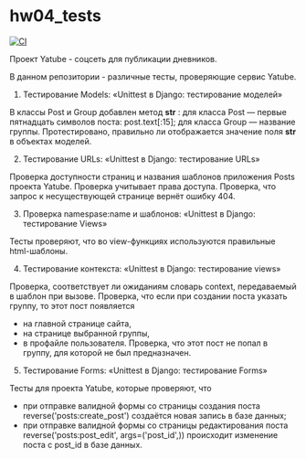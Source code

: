# hw04_tests

[![CI](https://github.com/yandex-praktikum/hw04_tests/actions/workflows/python-app.yml/badge.svg?branch=master)](https://github.com/yandex-praktikum/hw04_tests/actions/workflows/python-app.yml)

Проект Yatube - соцсеть для публикации дневников.

В данном репозитории - различные тесты, проверяющие сервис Yatube. 

1. Тестирование Models: «Unittest в Django: тестирование моделей»

В классы Post и Group добавлен метод __str__ :
  для класса Post — первые пятнадцать символов поста: post.text[:15];
  для класса Group — название группы.
Протестировано, правильно ли отображается значение поля __str__ в объектах моделей.

2. Тестирование URLs: «Unittest в Django: тестирование URLs»

Проверка доступности страниц и названия шаблонов приложения Posts проекта Yatube. Проверка учитывает права доступа.
Проверка, что запрос к несуществующей странице вернёт ошибку 404.

3. Проверка namespase:name и шаблонов: «Unittest в Django: тестирование Views»

Тесты проверяют, что во view-функциях используются правильные html-шаблоны.

4. Тестирование контекста: «Unittest в Django: тестирование views»

Проверка, соответствует ли ожиданиям словарь context, передаваемый в шаблон при вызове.
Проверка, что если при создании поста указать группу, то этот пост появляется
- на главной странице сайта,
- на странице выбранной группы,
- в профайле пользователя.
Проверка, что этот пост не попал в группу, для которой не был предназначен.

5. Тестирование Forms: «Unittest в Django: тестирование Forms»

Тесты для проекта Yatube, которые проверяют, что
- при отправке валидной формы со страницы создания поста reverse('posts:create_post') создаётся новая запись в базе данных;
- при отправке валидной формы со страницы редактирования поста reverse('posts:post_edit', args=('post_id',)) происходит изменение поста с post_id в базе данных.
